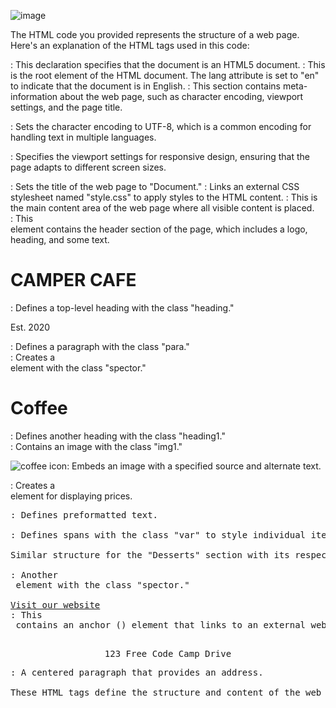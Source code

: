 ![image](https://github.com/Rameh2611/cafe-menu/assets/134092313/176f5b92-76ff-40fa-b200-b134b8b9710a)

The HTML code you provided represents the structure of a web page. Here's an explanation of the HTML tags used in this code:

<!DOCTYPE html>: This declaration specifies that the document is an HTML5 document.

<html lang="en">: This is the root element of the HTML document. The lang attribute is set to "en" to indicate that the document is in English.

<head>: This section contains meta-information about the web page, such as character encoding, viewport settings, and the page title.

<meta charset="UTF-8">: Sets the character encoding to UTF-8, which is a common encoding for handling text in multiple languages.

<meta name="viewport" content="width=device-width, initial-scale=1.0">: Specifies the viewport settings for responsive design, ensuring that the page adapts to different screen sizes.

<title>Document</title>: Sets the title of the web page to "Document."

<link rel="stylesheet" href="./style.css" />: Links an external CSS stylesheet named "style.css" to apply styles to the HTML content.

<body>: This is the main content area of the web page where all visible content is placed.

<div class="header">: This <div> element contains the header section of the page, which includes a logo, heading, and some text.

<h1 class="heading">CAMPER CAFE</h1>: Defines a top-level heading with the class "heading."

<p class="para">Est. 2020</p>: Defines a paragraph with the class "para."

<div class="spector"></div>: Creates a <div> element with the class "spector."

<h1 class="heading1">Coffee</h1>: Defines another heading with the class "heading1."

<div class="img1">: Contains an image with the class "img1."

<img src="https://cdn.freecodecamp.org/curriculum/css-cafe/coffee.jpg" alt="coffee icon"/>: Embeds an image with a specified source and alternate text.

<div class="price">: Creates a <div> element for displaying prices.

<pre>: Defines preformatted text.

<span class="var">: Defines spans with the class "var" to style individual items.

Similar structure for the "Desserts" section with its respective images and prices.

<div class="spector"></div>: Another <div> element with the class "spector."

<div class="anchor"><a href="https://www.freecodecamp.org" target="_blank">Visit our website</a></div>: This <div> contains an anchor (<a>) element that links to an external website and opens it in a new tab or window (target="_blank").

<p style="text-align:center">123 Free Code Camp Drive</p>: A centered paragraph that provides an address.

These HTML tags define the structure and content of the web page, including headings, images, links, and text formatting. The associated CSS styles defined in the "style.css" file will control the visual presentation of these elements.
